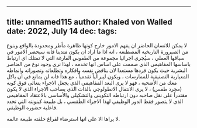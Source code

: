 
---
title: unnamed115
author: Khaled von Walled
date: 2022, July 14
dec:
tags:
---
لا يمكن للانسان الحاضر ان يفهم الامور خارج كونها ظاهرة مأطر ومحدودة بالواقع وبنوع من الصيرورة التاريخية المصطنعة ، انه اذا ما اراد ان يكون متدينا فانه سيحصر الامور في سياقها العملي ، سيُجري اجرائيا مجموعة من الطقوس الفارغة التي لا تمتلك اي ارتباط باساسها المفاهيمي الذي صممت على اساس انها تخدمه ، لهذا نرى وجود نوع من العناصر البشرية حيث يكون فردها مستعدا لان يناقض نفسه وافكاره وتطلعاته وتصوراته وانماطه المعيارية التصنيفية للممارسات ، ويكون ليبرالياً تقدمياً ، مع هذا فانه لن يمانع في ان ياكل معك من الأضحية ، فهو لا يرى البعد المفاهيمي الذي يجعل الاجراء يتعالى فوق كونه (مجرد طقس) ، لا يرى الانتقال الانطولوجي بالذات الذي يصاحب الاجراء الذي لا يكون مقتدراً على نقل صاحبه دون ارتباطه التكويني والتشكيلي والأساسي بالاعتقاد المفاهيمي الذي لا يتصور فقط الدور الوظيفي لهذا الاجراء الطَقسي ، بل طبيعة كينونته التي تحدد فاعلية حضوره الوظيفي.

لا يراها الا على انها استرضاء لفراغ خلقته طبيعة عالمه.

